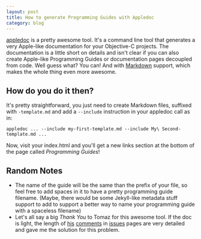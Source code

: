 ```yaml
---
layout: post
title: How to generate Programming Guides with Appledoc
category: blog
---
```


[appledoc][appledoc] is a pretty awesome tool. It's a command line tool that
generates a very Apple-like documentation for your Objective-C projects. The
documentation is a little short on details and isn't clear if you can also
create Apple-like Programming Guides or documentation pages decoupled from code.
Well guess what? You can! And with [Markdown][markdown] support, which makes the
whole thing even more awesome.

## How do you do it then?

It's pretty straightforward, you just need to create Markdown files, suffixed
with `-template.md` and add a `--include` instruction in your appledoc call as
in:

    appledoc ... --include my-first-template.md --include My\ Second-template.md ...

Now, visit your index.html and you'll get a new links section at the bottom of
the page called _Programming Guides_!

## Random Notes

- The name of the guide will be the same than the prefix of your file, so feel
  free to add spaces in it to have a pretty programming guide filename. (Maybe,
  there would be some Jekyll-like metadata stuff support to add to support a
  better way to name your programming guide with a spaceless filename)
- Let's all say a big _Thank You_ to Tomaz for this awesome tool. If the doc is
  light, the length of [his](https://github.com/tomaz/appledoc/issues/7)
  [comments](https://github.com/tomaz/appledoc/issues/66) in
  [issues](https://github.com/tomaz/appledoc/issues/74) pages are very detailed
  and gave me the solution for this problem.

[appledoc]: https://github.com/tomaz/appledoc
[markdown]: https://daringfireball.net/projects/markdown/
